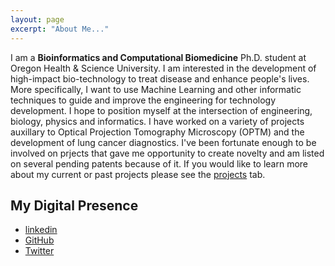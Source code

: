 ```yaml
---
layout: page
excerpt: "About Me..."
---
```


I am a **Bioinformatics and Computational Biomedicine** Ph.D. student at Oregon Health & Science University. I am interested in the development of high-impact bio-technology to treat disease and enhance people's lives. More specifically, I want to use Machine Learning and other informatic techniques to guide and improve the engineering for technology development. I hope to position myself at the intersection of engineering, biology, physics and informatics. I have worked on a variety of projects auxillary to Optical Projection Tomography Microscopy (OPTM) and the development of lung cancer diagnostics. I've been fortunate enough to be involved on prjects that gave me opportunity to create novelty and am listed on several pending patents because of it. If you would like to learn more about my current or past projects please see the [projects](projects.md) tab. 


## My Digital Presence 

- [linkedin](<need url>)
- [GitHub](http://nathanieljevans.github.io)
- [Twitter](<need url>)


